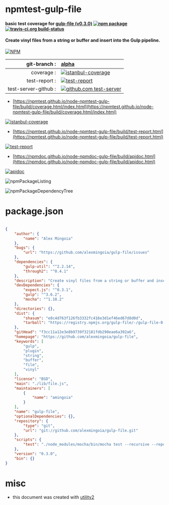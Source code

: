 # npmtest-gulp-file

#### basic test coverage for  [gulp-file (v0.3.0)](https://github.com/alexmingoia/gulp-file)  [![npm package](https://img.shields.io/npm/v/npmtest-gulp-file.svg?style=flat-square)](https://www.npmjs.org/package/npmtest-gulp-file) [![travis-ci.org build-status](https://api.travis-ci.org/npmtest/node-npmtest-gulp-file.svg)](https://travis-ci.org/npmtest/node-npmtest-gulp-file)

#### Create vinyl files from a string or buffer and insert into the Gulp pipeline.

[![NPM](https://nodei.co/npm/gulp-file.png?downloads=true&downloadRank=true&stars=true)](https://www.npmjs.com/package/gulp-file)

| git-branch : | [alpha](https://github.com/npmtest/node-npmtest-gulp-file/tree/alpha)|
|--:|:--|
| coverage : | [![istanbul-coverage](https://npmtest.github.io/node-npmtest-gulp-file/build/coverage.badge.svg)](https://npmtest.github.io/node-npmtest-gulp-file/build/coverage.html/index.html)|
| test-report : | [![test-report](https://npmtest.github.io/node-npmtest-gulp-file/build/test-report.badge.svg)](https://npmtest.github.io/node-npmtest-gulp-file/build/test-report.html)|
| test-server-github : | [![github.com test-server](https://npmtest.github.io/node-npmtest-gulp-file/GitHub-Mark-32px.png)](https://npmtest.github.io/node-npmtest-gulp-file/build/app/index.html) | | build-artifacts : | [![build-artifacts](https://npmtest.github.io/node-npmtest-gulp-file/glyphicons_144_folder_open.png)](https://github.com/npmtest/node-npmtest-gulp-file/tree/gh-pages/build)|

- [https://npmtest.github.io/node-npmtest-gulp-file/build/coverage.html/index.html](https://npmtest.github.io/node-npmtest-gulp-file/build/coverage.html/index.html)

[![istanbul-coverage](https://npmtest.github.io/node-npmtest-gulp-file/build/screenCapture.buildCi.browser.%252Ftmp%252Fbuild%252Fcoverage.lib.html.png)](https://npmtest.github.io/node-npmtest-gulp-file/build/coverage.html/index.html)

- [https://npmtest.github.io/node-npmtest-gulp-file/build/test-report.html](https://npmtest.github.io/node-npmtest-gulp-file/build/test-report.html)

[![test-report](https://npmtest.github.io/node-npmtest-gulp-file/build/screenCapture.buildCi.browser.%252Ftmp%252Fbuild%252Ftest-report.html.png)](https://npmtest.github.io/node-npmtest-gulp-file/build/test-report.html)

- [https://npmdoc.github.io/node-npmdoc-gulp-file/build/apidoc.html](https://npmdoc.github.io/node-npmdoc-gulp-file/build/apidoc.html)

[![apidoc](https://npmdoc.github.io/node-npmdoc-gulp-file/build/screenCapture.buildCi.browser.%252Ftmp%252Fbuild%252Fapidoc.html.png)](https://npmdoc.github.io/node-npmdoc-gulp-file/build/apidoc.html)

![npmPackageListing](https://npmtest.github.io/node-npmtest-gulp-file/build/screenCapture.npmPackageListing.svg)

![npmPackageDependencyTree](https://npmtest.github.io/node-npmtest-gulp-file/build/screenCapture.npmPackageDependencyTree.svg)



# package.json

```json

{
    "author": {
        "name": "Alex Mingoia"
    },
    "bugs": {
        "url": "https://github.com/alexmingoia/gulp-file/issues"
    },
    "dependencies": {
        "gulp-util": "^2.2.14",
        "through2": "^0.4.1"
    },
    "description": "Create vinyl files from a string or buffer and insert into the Gulp pipeline.",
    "devDependencies": {
        "expect.js": "^0.3.1",
        "gulp": "^3.6.2",
        "mocha": "^1.18.2"
    },
    "directories": {},
    "dist": {
        "shasum": "e8c4d763f126fb3332fc416e3d1ef46ed67d8d0d",
        "tarball": "https://registry.npmjs.org/gulp-file/-/gulp-file-0.3.0.tgz"
    },
    "gitHead": "f3cc11a12e3e8b9739f32181fdb290eae6a392a6",
    "homepage": "https://github.com/alexmingoia/gulp-file",
    "keywords": [
        "gulp",
        "plugin",
        "string",
        "buffer",
        "file",
        "vinyl"
    ],
    "license": "BSD",
    "main": "./lib/file.js",
    "maintainers": [
        {
            "name": "amingoia"
        }
    ],
    "name": "gulp-file",
    "optionalDependencies": {},
    "repository": {
        "type": "git",
        "url": "git://github.com/alexmingoia/gulp-file.git"
    },
    "scripts": {
        "test": "./node_modules/mocha/bin/mocha test --recursive --reporter spec"
    },
    "version": "0.3.0",
    "bin": {}
}
```



# misc
- this document was created with [utility2](https://github.com/kaizhu256/node-utility2)
